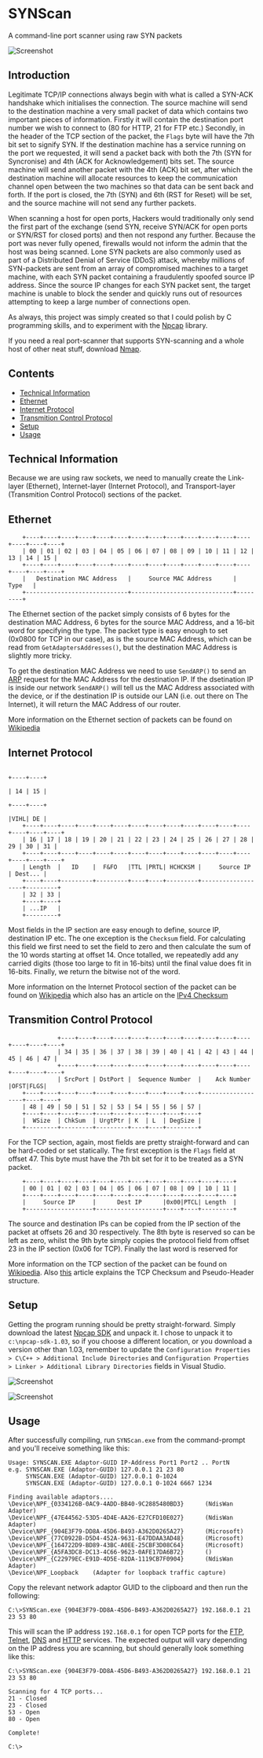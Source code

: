 # SYNScan
A command-line port scanner using raw SYN packets

![Screenshot](https://github.com/James-P-D/SYNScan/blob/master/Screenshot.gif)

## Introduction

Legitimate TCP/IP connections always begin with what is called a SYN-ACK handshake which initialises the connection. The source machine will send to the destination machine a very small packet of data which contains two important pieces of information. Firstly it will contain the destination port number we wish to connect to (80 for HTTP, 21 for FTP etc.) Secondly, in the header of the TCP section of the packet, the `Flags` byte will have the 7th bit set to signify SYN. If the destination machine has a service running on the port we requested, it will send a packet back with both the 7th (SYN for Syncronise) and 4th (ACK for Acknowledgement) bits set. The source machine will send another packet with the 4th (ACK) bit set, after which the destination machine will allocate resources to keep the communication channel open between the two machines so that data can be sent back and forth. If the port is closed, the 7th (SYN) and 6th (RST for Reset) will be set, and the source machine will not send any further packets.

When scanning a host for open ports, Hackers would traditionally only send the first part of the exchange (send SYN, receive SYN/ACK for open ports or SYN/RST for closed ports) and then not respond any further. Because the port was never fully opened, firewalls would not inform the admin that the host was being scanned. Lone SYN packets are also commonly used as part of a Distributed Denial of Service (DDoS) attack, whereby millions of SYN-packets are sent from an array of compromised machines to a target machine, with each SYN packet containing a fraudulently spoofed source IP address. Since the source IP changes for each SYN packet sent, the target machine is unable to block the sender and quickly runs out of resources attempting to keep a large number of connections open.

As always, this project was simply created so that I could polish by C programming skills, and to experiment with the [Npcap](https://nmap.org/npcap/) library.

If you need a real port-scanner that supports SYN-scanning and a whole host of other neat stuff, download [Nmap](https://nmap.org/).

## Contents

* [Technical Information](#Technical-Information)
* [Ethernet](#Ethernet)
* [Internet Protocol](#Internet-Protocol)
* [Transmition Control Protocol](#Transmition-Control-Protocol)
* [Setup](#Setup)
* [Usage](#Usage)

## Technical Information

Because we are using raw sockets, we need to manually create the Link-layer (Ethernet), Internet-layer (Internet Protocol), and Transport-layer (Transmition Control Protocol) sections of the packet.

## Ethernet

```
    +----+----+----+----+----+----+----+----+----+----+----+----+----+----+----+----+
    | 00 | 01 | 02 | 03 | 04 | 05 | 06 | 07 | 08 | 09 | 10 | 11 | 12 | 13 | 14 | 15 |
    +----+----+----+----+----+----+----+----+----+----+----+----+----+----+----+----+
    |   Destination MAC Address   |     Source MAC Address      |  Type   |
    +-----------------------------+-----------------------------+---------+
```

The Ethernet section of the packet simply consists of 6 bytes for the destination MAC Address, 6 bytes for the source MAC Address, and a 16-bit word for specifying the type. The packet type is easy enough to set (0x0800 for TCP in our case), as is the source MAC Address, which can be read from `GetAdaptersAddresses()`, but the destination MAC Address is slightly more tricky.

To get the destination MAC Address we need to use `SendARP()` to send an [ARP](https://en.wikipedia.org/wiki/Address_Resolution_Protocol) request for the MAC Address for the destination IP. If the dsetination IP is inside our network `SendARP()` will tell us the MAC Address associated with the device, or if the destination IP is outside our LAN (i.e. out there on The Internet), it will return the MAC Address of our router.

More information on the Ethernet section of packets can be found on [Wikipedia](https://en.wikipedia.org/wiki/Ethernet_frame#Ethernet_II)

## Internet Protocol

```
                                                                          +----+----+
                                                                          | 14 | 15 |
                                                                          +----+----+
                                                                          |VIHL| DE |
    +----+----+----+----+----+----+----+----+----+----+----+----+----+----+----+----+
    | 16 | 17 | 18 | 19 | 20 | 21 | 22 | 23 | 24 | 25 | 26 | 27 | 28 | 29 | 30 | 31 |
    +----+----+----+----+----+----+----+----+----+----+----+----+----+----+----+----+
    | Length  |   ID    |  F&FO   |TTL |PRTL| HCHCKSM |     Source IP     | Dest... |
    +----+----+---------+---------+----+----+---------+-------------------+---------+
    | 32 | 33 |
    +----+----+
    | ...IP   |
    +---------+
```

Most fields in the IP section are easy enough to define, source IP, destination IP etc. The one exception is the `Checksum` field. For calculating this field we first need to set the field to zero and then calculate the sum of the 10 words starting at offset 14. Once totalled, we repeatedly add any carried digits (those too large to fit in 16-bits) until the final value does fit in 16-bits. Finally, we return the bitwise not of the word.

More information on the Internet Protocol section of the packet can be found on [Wikipedia](https://en.wikipedia.org/wiki/IPv4#Header) which also has an article on the [IPv4 Checksum](https://en.wikipedia.org/wiki/IPv4_header_checksum)

## Transmition Control Protocol

```
              +----+----+----+----+----+----+----+----+----+----+----+----+----+----+
              | 34 | 35 | 36 | 37 | 38 | 39 | 40 | 41 | 42 | 43 | 44 | 45 | 46 | 47 |
              +----+----+----+----+----+----+----+----+----+----+----+----+----+----+
              | SrcPort | DstPort |  Sequence Number  |    Ack Number     |OFST|FLGS|
    +----+----+----+----+----+----+----+----+----+----+-------------------+----+----+
    | 48 | 49 | 50 | 51 | 52 | 53 | 54 | 55 | 56 | 57 |
    +----+----+----+----+----+----+----+----+----+----+
    |  WSize  | ChkSum  | UrgtPtr | K  | L  | DegSize |
    +---------+---------+---------+----+----+---------+
```

For the TCP section, again, most fields are pretty straight-forward and can be hard-coded or set statically. The first exception is the `Flags` field at offset 47. This byte must have the 7th bit set for it to be treated as a SYN packet. 

```
    +----+----+----+----+----+----+----+----+----+----+----+----+
    | 00 | 01 | 02 | 03 | 04 | 05 | 06 | 07 | 08 | 09 | 10 | 11 |
    +----+----+----+----+----+----+----+----+----+----+----+----+
    |     Source IP     |      Dest IP      |0x00|PTCL| Length  |    
    +-------------------+-------------------+----+----+---------+
```

The source and destination IPs can be copied from the IP section of the packet at offsets 26 and 30 respectively. The 8th byte is reserved so can be left as zero, whilst the 9th byte simply copies the protocol field from offset 23 in the IP section (0x06 for TCP). Finally the last word is reserved for 

More information on the TCP section of the packet can be found on [Wikipedia](https://en.wikipedia.org/wiki/Transmission_Control_Protocol#TCP_segment_structure). Also [this](https://www.securitynik.com/2015/08/calculating-udp-checksum-with-taste-of_3.html) article explains the TCP Checksum and Pseudo-Header structure.

## Setup

Getting the program running should be pretty straight-forward. Simply download the latest [Npcap SDK](https://nmap.org/npcap/) and unpack it. I chose to unpack it to `c:\npcap-sdk-1.03`, so if you choose a different location, or you download a version other than 1.03, remember to update the `Configuration Properties > C\C++ > Additional Include Directories` and `Configuration Properties > Linker > Additional Library Directories` fields in Visual Studio.

![Screenshot](https://github.com/James-P-D/SYNScan/blob/master/properties1.png)

![Screenshot](https://github.com/James-P-D/SYNScan/blob/master/properties2.png)

## Usage

After successfully compiling, run `SYNScan.exe` from the command-prompt and you'll receive something like this:

```
Usage: SYNSCAN.EXE Adaptor-GUID IP-Address Port1 Port2 .. PortN
e.g. SYNSCAN.EXE (Adaptor-GUID) 127.0.0.1 21 23 80
     SYNSCAN.EXE (Adaptor-GUID) 127.0.0.1 0-1024
     SYNSCAN.EXE (Adaptor-GUID) 127.0.0.1 0-1024 6667 1234

Finding available adaptors....
\Device\NPF_{0334126B-0AC9-4ADD-BB40-9C2885480BD3}      (NdisWan Adapter)
\Device\NPF_{47E44562-53D5-4D4E-AA26-E27CFD10E027}      (NdisWan Adapter)
\Device\NPF_{904E3F79-DD8A-45D6-B493-A362D0265A27}      (Microsoft)
\Device\NPF_{77C0922B-D5D4-452A-9631-E47DDAA3AD48}      (Microsoft)
\Device\NPF_{164722D9-BD89-43BC-A0EE-25CBF3D08C64}      (Microsoft)
\Device\NPF_{A5FA3DC8-DC13-4C66-9623-0AFE17DA6B72}      ()
\Device\NPF_{C22979EC-E91D-4D5E-82DA-1119CB7F0904}      (NdisWan Adapter)
\Device\NPF_Loopback    (Adapter for loopback traffic capture)
```

Copy the relevant network adaptor GUID to the clipboard and then run the following:

```
C:\>SYNScan.exe {904E3F79-DD8A-45D6-B493-A362D0265A27} 192.168.0.1 21 23 53 80 
```

This will scan the IP address `192.168.0.1` for open TCP ports for the [FTP](https://en.wikipedia.org/wiki/File_Transfer_Protocol), [Telnet](https://en.wikipedia.org/wiki/Telnet), [DNS](https://en.wikipedia.org/wiki/Domain_Name_System) and [HTTP](https://en.wikipedia.org/wiki/Hypertext_Transfer_Protocol) services. The expected output will vary depending on the IP address you are scanning, but should generally look something like this:

```
C:\>SYNScan.exe {904E3F79-DD8A-45D6-B493-A362D0265A27} 192.168.0.1 21 23 53 80

Scanning for 4 TCP ports...
21 - Closed
23 - Closed
53 - Open
80 - Open

Complete!

C:\>
```
